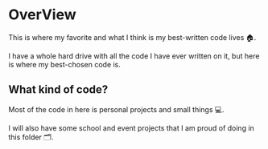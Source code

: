 # OverView
This is where my favorite and what I think is my best-written code lives 🏠. 

I have a whole hard drive with all the code I have ever written on it, but here is where my best-chosen code is.

## What kind of code?
Most of the code in here is personal projects and small things 💻.

I will also have some school and event projects that I am proud of doing in this folder 🗂️.

